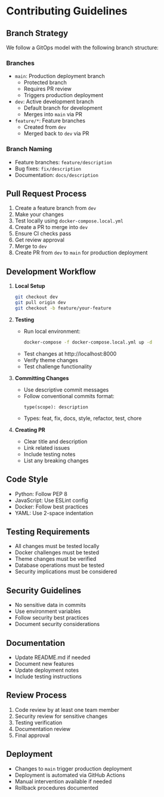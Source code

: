 # Contributing Guidelines

## Branch Strategy

We follow a GitOps model with the following branch structure:

### Branches
- `main`: Production deployment branch
  - Protected branch
  - Requires PR review
  - Triggers production deployment
- `dev`: Active development branch
  - Default branch for development
  - Merges into `main` via PR
- `feature/*`: Feature branches
  - Created from `dev`
  - Merged back to `dev` via PR

### Branch Naming
- Feature branches: `feature/description`
- Bug fixes: `fix/description`
- Documentation: `docs/description`

## Pull Request Process

1. Create a feature branch from `dev`
2. Make your changes
3. Test locally using `docker-compose.local.yml`
4. Create a PR to merge into `dev`
5. Ensure CI checks pass
6. Get review approval
7. Merge to `dev`
8. Create PR from `dev` to `main` for production deployment

## Development Workflow

1. **Local Setup**
   ```bash
   git checkout dev
   git pull origin dev
   git checkout -b feature/your-feature
   ```

2. **Testing**
   - Run local environment:
     ```bash
     docker-compose -f docker-compose.local.yml up -d
     ```
   - Test changes at http://localhost:8000
   - Verify theme changes
   - Test challenge functionality

3. **Committing Changes**
   - Use descriptive commit messages
   - Follow conventional commits format:
     ```
     type(scope): description
     ```
   - Types: feat, fix, docs, style, refactor, test, chore

4. **Creating PR**
   - Clear title and description
   - Link related issues
   - Include testing notes
   - List any breaking changes

## Code Style

- Python: Follow PEP 8
- JavaScript: Use ESLint config
- Docker: Follow best practices
- YAML: Use 2-space indentation

## Testing Requirements

- All changes must be tested locally
- Docker challenges must be tested
- Theme changes must be verified
- Database operations must be tested
- Security implications must be considered

## Security Guidelines

- No sensitive data in commits
- Use environment variables
- Follow security best practices
- Document security considerations

## Documentation

- Update README.md if needed
- Document new features
- Update deployment notes
- Include testing instructions

## Review Process

1. Code review by at least one team member
2. Security review for sensitive changes
3. Testing verification
4. Documentation review
5. Final approval

## Deployment

- Changes to `main` trigger production deployment
- Deployment is automated via GitHub Actions
- Manual intervention available if needed
- Rollback procedures documented 
